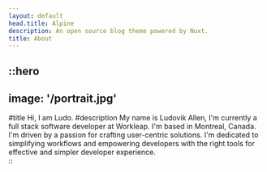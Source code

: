 ```yaml
---
layout: default
head.title: Alpine
description: An open source blog theme powered by Nuxt.
title: About
---
```

::hero
---
image: '/portrait.jpg'
---
#title
Hi, I am Ludo.
#description
My name is Ludovik Allen, I'm currently a full stack software developer at Workleap. I'm based in Montreal, Canada. I'm driven by a passion for crafting user-centric solutions. I'm dedicated to simplifying workflows and empowering developers with the right tools for effective and simpler developer experience.  
::